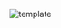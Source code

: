 ![template](https://raw.githubusercontent.com/ShriIraCatalog/resources-two/refs/heads/master/2025/04/20/20250420163548.png)
